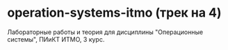 # operation-systems-itmo (трек на 4)
Лабораторные работы и теория для дисциплины "Операционные системы", ПИиКТ ИТМО, 3 курс.
